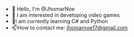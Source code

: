 - 👋 Hello, I'm @JhomarNoe
- 👀 I am interested in developing video games
- 🌱I am currently learning C# and Python
- 📫How to contact me: jhomarnoe17@gmail.com
